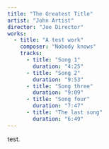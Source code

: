 ```yaml
---
title: "The Greatest Title"
artist: "John Artist"
director: "Joe Director"
works:
  - title: "A test work"
    composer: "Nobody knows"
    tracks:
      - title: "Song 1"
        duration: "4:25"
      - title: "Song 2"
        duration: "9:53"
      - title: "Song three"
        duration: "9:09"
      - title: "Song four"
        duration: "7:47"
      - title: "The last song"
        duration: "6:49"
---
```

test.

